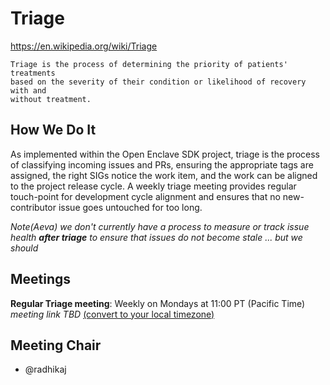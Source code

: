 Triage
======

https://en.wikipedia.org/wiki/Triage

    Triage is the process of determining the priority of patients' treatments
    based on the severity of their condition or likelihood of recovery with and
    without treatment.

How We Do It
------------

As implemented within the Open Enclave SDK project, triage is the process of
classifying incoming issues and PRs, ensuring the appropriate tags are assigned,
the right SIGs notice the work item, and the work can be aligned to the project
release cycle. A weekly triage meeting provides regular touch-point for
development cycle alignment and ensures that no new-contributor issue goes
untouched for too long.

*Note(Aeva) we don't currently have a process to measure or track issue health
**after triage** to ensure that issues do not become stale ... but we should*

Meetings
--------

**Regular Triage meeting**: Weekly on Mondays at 11:00 PT (Pacific Time) *meeting link TBD* [(convert to your local timezone)](https://www.thetimezoneconverter.com/?t=11:00&tz=PT%20%28Pacific%20Time%29)

Meeting Chair
-------------

* @radhikaj
